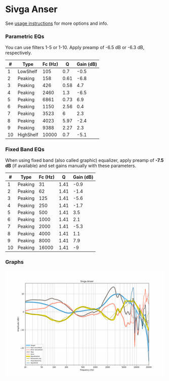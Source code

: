 # Sivga Anser
See [usage instructions](https://github.com/jaakkopasanen/AutoEq#usage) for more options and info.

### Parametric EQs
You can use filters 1-5 or 1-10. Apply preamp of -6.5 dB or -6.3 dB, respectively.

|   # | Type      |   Fc (Hz) |    Q |   Gain (dB) |
|-----|-----------|-----------|------|-------------|
|   1 | LowShelf  |       105 | 0.7  |        -0.5 |
|   2 | Peaking   |       158 | 0.61 |        -6.8 |
|   3 | Peaking   |       426 | 0.58 |         4.7 |
|   4 | Peaking   |      2460 | 1.3  |        -6.5 |
|   5 | Peaking   |      6861 | 0.73 |         6.9 |
|   6 | Peaking   |      1150 | 2.56 |         0.4 |
|   7 | Peaking   |      3523 | 6    |         2.3 |
|   8 | Peaking   |      4023 | 5.97 |        -2.4 |
|   9 | Peaking   |      9388 | 2.27 |         2.3 |
|  10 | HighShelf |     10000 | 0.7  |        -5.1 |

### Fixed Band EQs
When using fixed band (also called graphic) equalizer, apply preamp of **-7.5 dB** (if available) and set gains manually with these parameters.

|   # | Type    |   Fc (Hz) |    Q |   Gain (dB) |
|-----|---------|-----------|------|-------------|
|   1 | Peaking |        31 | 1.41 |        -0.9 |
|   2 | Peaking |        62 | 1.41 |        -1.4 |
|   3 | Peaking |       125 | 1.41 |        -5.6 |
|   4 | Peaking |       250 | 1.41 |        -1.7 |
|   5 | Peaking |       500 | 1.41 |         3.5 |
|   6 | Peaking |      1000 | 1.41 |         2.1 |
|   7 | Peaking |      2000 | 1.41 |        -5.3 |
|   8 | Peaking |      4000 | 1.41 |         1.1 |
|   9 | Peaking |      8000 | 1.41 |         7.9 |
|  10 | Peaking |     16000 | 1.41 |        -9   |

### Graphs
![](./Sivga%20Anser.png)
